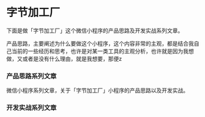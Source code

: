 # 字节加工厂
下面是做「字节加工厂」这个微信小程序的产品思路及开发实战系列文章。

产品思路，主要阐述为什么要做这个小程序，这个内容非常的主观，都是结合我自己当前的一些经历和思考，也许是对某一类工具的主观分析，也许就是因为我想做，又或者是没有什么理由，就是我想要，那便z

### 产品思路系列文章
微信小程序系列文章，关于「字节加工厂」小程序的产品思路以及开发实战。


### 开发实战系列文章
